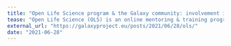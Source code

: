 ```yaml
---
title: "Open Life Science program & the Galaxy community: involvement in OLS-3 and invitation to apply to the next cohort"
tease: "Open Life Science (OLS) is an online mentoring & training program"
external_url: "https://galaxyproject.eu/posts/2021/06/28/ols/"
date: "2021-06-28"
---
```


